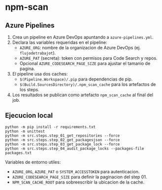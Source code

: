 ﻿# npm-scan

## Azure Pipelines

1. Crea un pipeline en Azure DevOps apuntando a `azure-pipelines.yml`.
2. Declara las variables requeridas en el pipeline:
   - `AZURE_ORG`: nombre de la organizacion de Azure DevOps (ej. `flujodetrabajot`).
   - `AZURE_PAT` (secreta): token con permisos para Code Search y repos.
   - Opcional `AZURE_CODESEARCH_PAGE_SIZE` para ajustar el tamanio de pagina.
3. El pipeline usa dos caches:
   - `$(Pipeline.Workspace)/.pip` para dependencias de pip.
   - `$(Build.SourcesDirectory)/.npm_scan_cache` para los artefactos de los steps.
4. Los resultados se publican como artefacto `npm_scan_cache` al final del job.

## Ejecucion local

```
python -m pip install -r requirements.txt
python -m unittest
python -m src.steps.step_01_get_repositories --force
python -m src.steps.step_02_get_packagesjson --force
python -m src.steps.step_03_get_package_lock --force
python -m src.steps.step_04_audit_package_locks --packages-file packages.txt
```

Variables de entorno utiles:

- `AZURE_ORG`, `AZURE_PAT` o `SYSTEM_ACCESSTOKEN` para autenticacion.
- `AZURE_CODESEARCH_PAGE_SIZE` para definir la paginacion del step 01.
- `NPM_SCAN_CACHE_ROOT` para sobreescribir la ubicacion de la cache.

